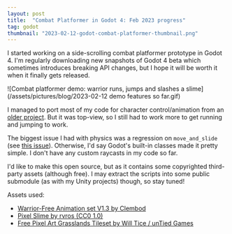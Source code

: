 ```yaml
---
layout: post
title:  "Combat Platformer in Godot 4: Feb 2023 progress"
tag: godot
thumbnail: "2023-02-12-godot-combat-platformer-thumbnail.png"
---
```


I started working on a side-scrolling combat platformer prototype in Godot 4.
I'm regularly downloading new snapshots of Godot 4 beta which sometimes introduces breaking API changes, but I hope it will be worth it when it finally gets released.

![Combat platformer demo: warrior runs, jumps and slashes a slime](/assets/pictures/blog/2023-02-12 demo features so far.gif)

I managed to port most of my code for character control/animation from an [older project](https://github.com/hsandt/flame-of-hope-godot/tree/master/Scripts). But it was top-view, so I still had to work more to get running and jumping to work.

The biggest issue I had with physics was a regression on `move_and_slide` (see [this issue](https://github.com/godotengine/godot/issues/71993)). Otherwise, I'd say Godot's built-in classes made it pretty simple. I don't have any custom raycasts in my code so far.

I'd like to make this open source, but as it contains some copyrighted third-party assets (although free).
I may extract the scripts into some public submodule (as with my Unity projects) though, so stay tuned!

Assets used:
- [Warrior-Free Animation set V1.3 by Clembod](https://clembod.itch.io/warrior-free-animation-set)
- [Pixel Slime by rvros (CC0 1.0)](https://rvros.itch.io/pixel-art-animated-slime)
- [Free Pixel Art Grasslands Tileset by Will Tice / unTied Games](https://untiedgames.itch.io/free-grasslands-tileset)

